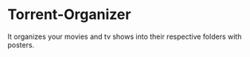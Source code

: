 # Torrent-Organizer

It organizes your movies and tv shows into their respective folders with posters.
